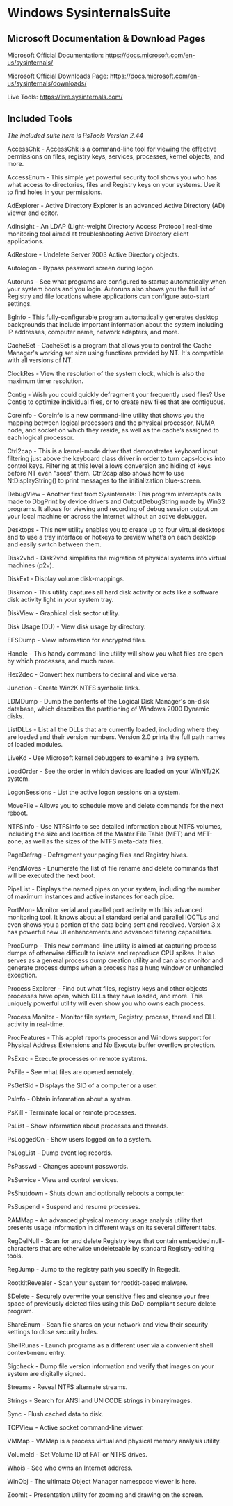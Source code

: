 # Windows SysinternalsSuite

## Microsoft Documentation & Download Pages

Microsoft Official Documentation: https://docs.microsoft.com/en-us/sysinternals/

Microsoft Official Downloads Page: https://docs.microsoft.com/en-us/sysinternals/downloads/

Live Tools: https://live.sysinternals.com/

## Included Tools

_The included suite here is PsTools Version 2.44_

AccessChk - AccessChk is a command-line tool for viewing the effective permissions on files, registry keys, services, processes, kernel objects, and more.

AccessEnum - This simple yet powerful security tool shows you who has what access to directories, files and Registry keys on your systems. Use it to find holes in your permissions.

AdExplorer - Active Directory Explorer is an advanced Active Directory (AD) viewer and editor.

AdInsight - An LDAP (Light-weight Directory Access Protocol) real-time monitoring tool aimed at troubleshooting Active Directory client applications.

AdRestore - Undelete Server 2003 Active Directory objects.

Autologon - Bypass password screen during logon.

Autoruns - See what programs are configured to startup automatically when your system boots and you login. Autoruns also shows you the full list of Registry and file locations where applications can configure auto-start settings.

BgInfo - This fully-configurable program automatically generates desktop backgrounds that include important information about the system including IP addresses, computer name, network adapters, and more.

CacheSet - CacheSet is a program that allows you to control the Cache Manager's working set size using functions provided by NT. It's compatible with all versions of NT.

ClockRes - View the resolution of the system clock, which is also the maximum timer resolution.

Contig - Wish you could quickly defragment your frequently used files? Use Contig to optimize individual files, or to create new files that are contiguous.

Coreinfo - Coreinfo is a new command-line utility that shows you the mapping between logical processors and the physical processor, NUMA node, and socket on which they reside, as well as the cache’s assigned to each logical processor.

Ctrl2cap - This is a kernel-mode driver that demonstrates keyboard input filtering just above the keyboard class driver in order to turn caps-locks into control keys. Filtering at this level allows conversion and hiding of keys before NT even "sees" them. Ctrl2cap also shows how to use NtDisplayString() to print messages to the initialization blue-screen.

DebugView - Another first from Sysinternals: This program intercepts calls made to DbgPrint by device drivers and OutputDebugString made by Win32 programs. It allows for viewing and recording of debug session output on your local machine or across the Internet without an active debugger.

Desktops - This new utility enables you to create up to four virtual desktops and to use a tray interface or hotkeys to preview what’s on each desktop and easily switch between them.

Disk2vhd - Disk2vhd simplifies the migration of physical systems into virtual machines (p2v).

DiskExt - Display volume disk-mappings.

Diskmon - This utility captures all hard disk activity or acts like a software disk activity light in your system tray.

DiskView - Graphical disk sector utility.

Disk Usage (DU) - View disk usage by directory.

EFSDump - View information for encrypted files.

Handle - This handy command-line utility will show you what files are open by which processes, and much more.

Hex2dec - Convert hex numbers to decimal and vice versa.

Junction - Create Win2K NTFS symbolic links.

LDMDump - Dump the contents of the Logical Disk Manager's on-disk database, which describes the partitioning of Windows 2000 Dynamic disks.

ListDLLs - List all the DLLs that are currently loaded, including where they are loaded and their version numbers. Version 2.0 prints the full path names of loaded modules.

LiveKd - Use Microsoft kernel debuggers to examine a live system.

LoadOrder - See the order in which devices are loaded on your WinNT/2K system.

LogonSessions - List the active logon sessions on a system.

MoveFile - Allows you to schedule move and delete commands for the next reboot.

NTFSInfo - Use NTFSInfo to see detailed information about NTFS volumes, including the size and location of the Master File Table (MFT) and MFT-zone, as well as the sizes of the NTFS meta-data files.

PageDefrag - Defragment your paging files and Registry hives.

PendMoves - Enumerate the list of file rename and delete commands that will be executed the next boot.

PipeList - Displays the named pipes on your system, including the number of maximum instances and active instances for each pipe.

PortMon- Monitor serial and parallel port activity with this advanced monitoring tool. It knows about all standard serial and parallel IOCTLs and even shows you a portion of the data being sent and received. Version 3.x has powerful new UI enhancements and advanced filtering capabilities.

ProcDump - This new command-line utility is aimed at capturing process dumps of otherwise difficult to isolate and reproduce CPU spikes. It also serves as a general process dump creation utility and can also monitor and generate process dumps when a process has a hung window or unhandled exception.

Process Explorer - Find out what files, registry keys and other objects processes have open, which DLLs they have loaded, and more. This uniquely powerful utility will even show you who owns each process.

Process Monitor - Monitor file system, Registry, process, thread and DLL activity in real-time.

ProcFeatures - This applet reports processor and Windows support for Physical Address Extensions and No Execute buffer overflow protection.

PsExec - Execute processes on remote systems.

PsFile - See what files are opened remotely.

PsGetSid - Displays the SID of a computer or a user.

PsInfo - Obtain information about a system.

PsKill - Terminate local or remote processes.

PsList - Show information about processes and threads.

PsLoggedOn - Show users logged on to a system.

PsLogList - Dump event log records.

PsPasswd - Changes account passwords.

PsService - View and control services.

PsShutdown - Shuts down and optionally reboots a computer.

PsSuspend - Suspend and resume processes.

RAMMap - An advanced physical memory usage analysis utility that presents usage information in different ways on its several different tabs.

RegDelNull - Scan for and delete Registry keys that contain embedded null-characters that are otherwise undeleteable by standard Registry-editing tools.

RegJump - Jump to the registry path you specify in Regedit.

RootkitRevealer - Scan your system for rootkit-based malware.

SDelete - Securely overwrite your sensitive files and cleanse your free space of previously deleted files using this DoD-compliant secure delete program.

ShareEnum - Scan file shares on your network and view their security settings to close security holes.

ShellRunas - Launch programs as a different user via a convenient shell context-menu entry.

Sigcheck - Dump file version information and verify that images on your system are digitally signed.

Streams - Reveal NTFS alternate streams.

Strings - Search for ANSI and UNICODE strings in binaryimages.

Sync - Flush cached data to disk.

TCPView - Active socket command-line viewer.

VMMap - VMMap is a process virtual and physical memory analysis utility.

VolumeId - Set Volume ID of FAT or NTFS drives.

Whois - See who owns an Internet address.

WinObj - The ultimate Object Manager namespace viewer is here.

ZoomIt - Presentation utility for zooming and drawing on the screen.
